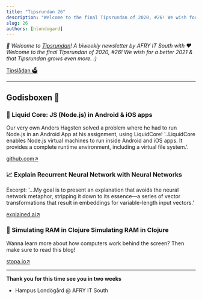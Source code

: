 ```yaml
---
title: "Tipsrundan 26"
description: "Welcome to the final Tipsrundan of 2020, #26! We wish for a better 2021 & that Tipsrundan grows even more. :)"
slug: 26
authors: [hlondogard]
---
```

_👋 Welcome to [Tipsrundan](https://afry-south.github.io/tipsrundan/2020-12-15-tipsrundan-26/)! A biweekly newsletter by AFRY IT South with ❤️_  
_Welcome to the final Tipsrundan of 2020, #26! We wish for a better 2021 & that Tipsrundan grows even more. :)_
<!--truncate-->

[Tipslådan 🗳](mailto:hampus.londogard@afry.com?subject=Tips)    

---




## Godisboxen 🍭
        
### 📱 Liquid Core: JS (Node.js) in Android & iOS apps

Our very own Anders Hagsten solved a problem where he had to run Node.js in an Android App at his assignment, using LiquidCore! '..LiquidCore enables Node.js virtual machines to run inside Android and iOS apps. It provides a complete runtime environment, including a virtual file system.'.

[github.com↗](https://github.com/LiquidPlayer/LiquidCore)

### 📈 Explain Recurrent Neural Network with Neural Networks

Excerpt: '...My goal is to present an explanation that avoids the neural network metaphor, stripping it down to its essence—a series of vector transformations that result in embeddings for variable-length input vectors.'

[explained.ai↗](https://explained.ai/rnn/index.html)

### 🔀 Simulating RAM in Clojure Simulating RAM in Clojure

Wanna learn more about how computers work behind the screen? Then make sure to read this blog!

[stopa.io↗](https://stopa.io/post/258)   

---

**Thank you for this time see you in two weeks**   
- Hampus Londögård @ AFRY IT South
